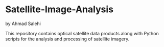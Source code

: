 # Satellite-Image-Analysis
by Ahmad Salehi

This repository contains optical satellite data products along with Python scripts for the analysis and processing of satellite imagery.
